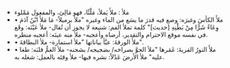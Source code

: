 
- ملأ : ملأَ يَملأ، مَلْئًا، فهو مَالِئ، والمفعول مَمْلوء
- • ملأَ الكأسَ وغيرَه: وضع فيه قدرَ ما يسَع من الماء وغيره "ملأ برميلاً- مَا مَلأَ ابْنُ آدَمَ وِعَاءً شَرًّا مِنْ بَطْنِهِ [حديث]" كلمة تملأ الفم: شنيعة لا يجوز أن تُقال- ملأ عَيْنَه: وقَع في نفسه موقع الاحترام والتقدير، أرضاه وأعجبه- ملأ منه عينَه: أعجبه منظره.
- • ملأَ الورقةَ: عبَّأ بياناتها "ملأ استمارة- ملأ البطاقةَ".
- • ملأَ النورُ القريةَ: غَمَرها "ملأ الجوَّ بصراخه/ بضجيجه/ بشجنه- ملأ الغمُّ قلبَه: طغا عليه" ملأ الأرضَ عَدْلاً: نشره فيها- ملأ وقتَه بالعمل: شغله به.